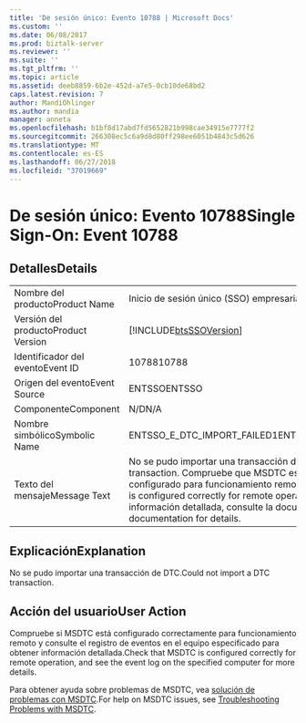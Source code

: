 ```yaml
---
title: 'De sesión único: Evento 10788 | Microsoft Docs'
ms.custom: ''
ms.date: 06/08/2017
ms.prod: biztalk-server
ms.reviewer: ''
ms.suite: ''
ms.tgt_pltfrm: ''
ms.topic: article
ms.assetid: deeb8859-6b2e-452d-a7e5-0cb10de68bd2
caps.latest.revision: 7
author: MandiOhlinger
ms.author: mandia
manager: anneta
ms.openlocfilehash: b1bf8d17abd7fd5652821b998cae34915e7777f2
ms.sourcegitcommit: 266308ec5c6a9d8d80ff298ee6051b4843c5d626
ms.translationtype: MT
ms.contentlocale: es-ES
ms.lasthandoff: 06/27/2018
ms.locfileid: "37019669"
---
```

# <a name="single-sign-on-event-10788"></a><span data-ttu-id="cf12a-102">De sesión único: Evento 10788</span><span class="sxs-lookup"><span data-stu-id="cf12a-102">Single Sign-On: Event 10788</span></span>
## <a name="details"></a><span data-ttu-id="cf12a-103">Detalles</span><span class="sxs-lookup"><span data-stu-id="cf12a-103">Details</span></span>  
  
|                 |                                                                                                                                          |
|-----------------|------------------------------------------------------------------------------------------------------------------------------------------|
|  <span data-ttu-id="cf12a-104">Nombre del producto</span><span class="sxs-lookup"><span data-stu-id="cf12a-104">Product Name</span></span>   |                                                        <span data-ttu-id="cf12a-105">Inicio de sesión único (SSO) empresarial</span><span class="sxs-lookup"><span data-stu-id="cf12a-105">Enterprise Single Sign-On</span></span>                                                         |
| <span data-ttu-id="cf12a-106">Versión del producto</span><span class="sxs-lookup"><span data-stu-id="cf12a-106">Product Version</span></span> |                                        [!INCLUDE[btsSSOVersion](../includes/btsssoversion-md.md)]                                        |
|    <span data-ttu-id="cf12a-107">Identificador del evento</span><span class="sxs-lookup"><span data-stu-id="cf12a-107">Event ID</span></span>     |                                                                  <span data-ttu-id="cf12a-108">10788</span><span class="sxs-lookup"><span data-stu-id="cf12a-108">10788</span></span>                                                                   |
|  <span data-ttu-id="cf12a-109">Origen del evento</span><span class="sxs-lookup"><span data-stu-id="cf12a-109">Event Source</span></span>   |                                                                  <span data-ttu-id="cf12a-110">ENTSSO</span><span class="sxs-lookup"><span data-stu-id="cf12a-110">ENTSSO</span></span>                                                                  |
|    <span data-ttu-id="cf12a-111">Componente</span><span class="sxs-lookup"><span data-stu-id="cf12a-111">Component</span></span>    |                                                                   <span data-ttu-id="cf12a-112">N/D</span><span class="sxs-lookup"><span data-stu-id="cf12a-112">N/A</span></span>                                                                    |
|  <span data-ttu-id="cf12a-113">Nombre simbólico</span><span class="sxs-lookup"><span data-stu-id="cf12a-113">Symbolic Name</span></span>  |                                                       <span data-ttu-id="cf12a-114">ENTSSO_E_DTC_IMPORT_FAILED1</span><span class="sxs-lookup"><span data-stu-id="cf12a-114">ENTSSO_E_DTC_IMPORT_FAILED1</span></span>                                                        |
|  <span data-ttu-id="cf12a-115">Texto del mensaje</span><span class="sxs-lookup"><span data-stu-id="cf12a-115">Message Text</span></span>   | <span data-ttu-id="cf12a-116">No se pudo importar una transacción de DTC.</span><span class="sxs-lookup"><span data-stu-id="cf12a-116">Could not import a DTC transaction.</span></span> <span data-ttu-id="cf12a-117">Compruebe que MSDTC está correctamente configurado para funcionamiento remoto.</span><span class="sxs-lookup"><span data-stu-id="cf12a-117">Please check that MSDTC is configured correctly for remote operation.</span></span> <span data-ttu-id="cf12a-118">Para obtener información detallada, consulte la documentación.</span><span class="sxs-lookup"><span data-stu-id="cf12a-118">See documentation for details.</span></span> |
  
## <a name="explanation"></a><span data-ttu-id="cf12a-119">Explicación</span><span class="sxs-lookup"><span data-stu-id="cf12a-119">Explanation</span></span>  
 <span data-ttu-id="cf12a-120">No se pudo importar una transacción de DTC.</span><span class="sxs-lookup"><span data-stu-id="cf12a-120">Could not import a DTC transaction.</span></span>  
  
## <a name="user-action"></a><span data-ttu-id="cf12a-121">Acción del usuario</span><span class="sxs-lookup"><span data-stu-id="cf12a-121">User Action</span></span>  
 <span data-ttu-id="cf12a-122">Compruebe si MSDTC está configurado correctamente para funcionamiento remoto y consulte el registro de eventos en el equipo especificado para obtener información detallada.</span><span class="sxs-lookup"><span data-stu-id="cf12a-122">Check that MSDTC is configured correctly for remote operation, and see the event log on the specified computer for more details.</span></span>  
  
 <span data-ttu-id="cf12a-123">Para obtener ayuda sobre problemas de MSDTC, vea [solución de problemas con MSDTC](../core/troubleshooting-problems-with-msdtc.md).</span><span class="sxs-lookup"><span data-stu-id="cf12a-123">For help on MSDTC issues, see [Troubleshooting Problems with MSDTC](../core/troubleshooting-problems-with-msdtc.md).</span></span>